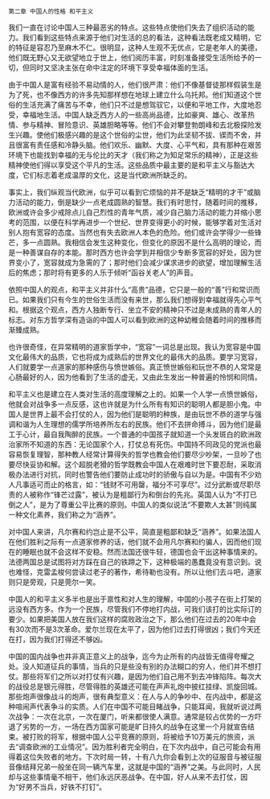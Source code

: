     第二章 中国人的性格 和平主义 

   我们一直在讨论中国人三种最恶劣的特点。这些特点使他们失去了组织活动的能力。我们看到这些特点来源于他们对生活的总的看法，这种看法既老成又精明，它的特征是容忍乃至麻木不仁。很明显，这种人生观不无优点，它是老年人的美德，他们既无野心又无欲望地立于世上，他们阅历丰富，时刻准备接受生活所给予的一切，但同时又坚决主张在命中注定的环境下享受幸福体面的生活。

   由于中国人是富有经验不易动情的人，他们很严肃：他们不像基督徒那样假装生是为了死，也不像西方的许多先知那样想在地球上建立什么乌托邦。他们知道这个世俗的生活充满了痛苦与不幸，他们只不过是想驾驭它，以便和平地工作，大度地忍受，幸福地生活。中国人缺乏西方人的一些高尚品德，比如豪爽、雄心、改革热情、参与精神、冒险意识、英雄胆略等等。他们不会对攀登勃朗峰和去北极探险发生兴趣。使他们极感兴趣的是这个世俗的尘世，他们为此坚韧不拔、锲而不舍，并且很富有责任感和冷静头脑。他们欢乐、幽默、大度、心平气和，具有那种在艰苦环境下也能找到幸福的无与伦比的天才（我们称之为知足常乐的精神），正是这些精神使他们得以享受这个平凡的生活。这些品质中最主要的是和平主义与豁达大度，它们标志着老成温厚的文化，这是当代欧洲所缺乏的。

   事实上，我们纵观当代欧洲，似乎可以看到它烦恼的并不是缺乏“精明的才干”或脑力活动的能力，倒是缺少一点老成圆熟的智慧。我们有时思忖，随着时间的推移，欧洲或许会多少戒除点儿自己烈性的青年气质，减少自己脑力活动的能力并缩小思考的范围，以便在科学再进步一个世纪、世界变得更小的时候，能够学着对生活对别人抱有宽容的态度。当然也有失去欧洲人本色的危险。他们或许会学得少一些锋芒，多一点圆熟。我相信会发生这种变化，但变化的原因不是什么高明的理论，而是一种善谋自存的本能。那时西方也许会学到并相信少专断多宽容的好处，因为世界变小了，宽容就成为急需的了；那时他们会减少谋求进步的欲望，增加理解生活后的焦虑；那时将有更多的人乐于倾听“函谷关老人”的声音。

   依照中国人的观点，和平主义并非什么“高贵”品德，它只是一般的“善”行和常识而已。如果我们只有今生的世俗生活而没有来世，那么我们想得到幸福就得先心平气和。根据这个观点，西方人独断专行、坐立不安的精神只不过是未成熟的青年人的标志。对东方哲学深有造诣的中国人可以看到欧洲的这种幼稚会随着时间的推移而渐臻成熟。

   也许很奇怪，在异常精明的道家哲学中，“宽容”一词总是出现。我认为宽容是中国文化最伟大的品质，它也将成为成熟后的世界文化的最伟大的品质。要学习宽容，人们就要学一点道家的那种感伤与愤世嫉俗。真正愤世嫉俗和玩世不恭的人常常是心肠最好的人，因为他看到了生活的虚无，又由此生发出一种普遍的怜悯和同情。

   和平主义也是建立在人类对生活的高度理解之上的。如果一个人学一点愤世嫉俗，他就会对战争多一点反感，这也许就是为什么所有有知识的聪明人都是胆小鬼。中国人是世界上最不会打仗的人，因为他们是聪明的种族，是由玩世不恭的道学与强调和谐为人生理想的儒学所培养所左右的民族。他们不去拼命搏斗，因为他们是最工于心计，最自我陶醉的民族。一个普通的中国孩子就知道一个头发斑白的欧洲政治家所不知道的东西：无论国家个人，打仗总有死伤。中国持不同政见的党派也最容易恢复理智，那种教人经常计算得失的哲学也教会他们要尽少吵架，一旦吵了也要尽快妥协和解。这个超脱老猾的哲学既教会中国人在艰难时世下要忍耐，采取消极办法进行对抗，同时也警告他们要防止成功时的骄傲与自以为是。中国有不少劝人凡事适可而止的格言，如：“钱财不可用罄，福分不可享尽”。过分武断或尽职尽责的人被称作“锋芒过露”，被认为是粗鄙行为和倒台的先兆。英国人认为“不打已倒之人”，是为了尊重公平比赛的原则。中国人的类似说法“不要欺人太甚”则纯属一种文化素养，我们称之为“涵养”。

   对中国人来讲，凡尔赛和约岂止是不公平，简直是粗鄙和缺乏“涵养”。如果法国人在他们胜利之际有一点道家修养的话，他们就不会用凡尔赛和约骗人，因而他们现在的睡眠也就不会这样不安稳。然而法国还很牛轻，德国也会干出这种事情来的。法德两国总是试图将对方踩在自己的铁蹄之下，这种极端的愚蠢竟没有意识到。说也难怪，克雷孟梭何尝读过老子的著作，希待勒也没有。所以让他们去斗吧，道家则只是旁观，只是莞尔一笑。

   中国人的和平主义多半也是出于禀性和对人生的理解，中国的小孩子在街上打架的远没有西方多。作为一个民族，尽管我们不停地打内战，可我们该打的比实际订的要少。如果把美国人放在我们这样的腐败政治之下，那么他们在过去的20年中会有30次而不是3次革命。爱尔兰现在太平了，因为他们过去打得很凶；我们今天还在打，因为我们打得还不够凶。

   中国的国内战争也井非真正意义上的战争，迄今为止所有的内战皆无值得夸耀之处。没人知道征兵的事情，当兵的只是些没有别的办法糊口的穷人，他们并不想打仗。那些将军们之所以对打仗有兴趣，是因为他们自己用不到去冲锋陷阵。每次大的战役总是银元得胜，尽管得胜的英雄还可能在声声礼炮中披红挂绿、凯旋回城。那些炮声很像战斗的炮声，很有典型意义：在人与人的争吵中、在内战中，都是这种喧闹声代表争斗的实质。人们在中国不可能目睹战争，只能耳闻，我就听说过两次战争：一次在北京，一次在厦门，听来都很使人满意。通常是较占优势的一方吓退了劣势的一方，一场在西方国家可能是旷日持久的战争在这里一个月就宣告结束。被打败的将军，根据中国人公平竞赛的原则，将被给予10万美元的旅资，派去“调查欧洲的工业情况”。因为胜利者完全明白，在下次内战中，自己可能会有用得着这位失败者的地方。下次时局一转，十有八九你会看到上次的征服音与被征服音像结拜兄弟一般坐在同一辆汽车里，这就是中国的“涵养”之美。与此同时，人民却与这些事情毫不相干，他们永远厌恶战争。在中国，好人从来不去打仗，因为“好男不当兵，好铁不打钉”。

